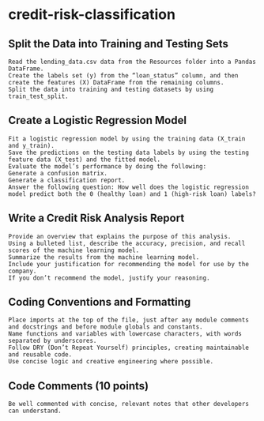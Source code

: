 # credit-risk-classification

## Split the Data into Training and Testing Sets  
```To receive all points, you must:
Read the lending_data.csv data from the Resources folder into a Pandas DataFrame. 
Create the labels set (y) from the “loan_status” column, and then create the features (X) DataFrame from the remaining columns.  
Split the data into training and testing datasets by using train_test_split.  
```

## Create a Logistic Regression Model  
```To receive all points, you must:
Fit a logistic regression model by using the training data (X_train and y_train).  
Save the predictions on the testing data labels by using the testing feature data (X_test) and the fitted model.  
Evaluate the model’s performance by doing the following:
Generate a confusion matrix.  
Generate a classification report.  
Answer the following question: How well does the logistic regression model predict both the 0 (healthy loan) and 1 (high-risk loan) labels?  
```

## Write a Credit Risk Analysis Report  
```To receive all points, you must:
Provide an overview that explains the purpose of this analysis.  
Using a bulleted list, describe the accuracy, precision, and recall scores of the machine learning model.  
Summarize the results from the machine learning model.
Include your justification for recommending the model for use by the company.
If you don’t recommend the model, justify your reasoning.  
```
## Coding Conventions and Formatting 
```To receive all points, you must:
Place imports at the top of the file, just after any module comments and docstrings and before module globals and constants. 
Name functions and variables with lowercase characters, with words separated by underscores.  
Follow DRY (Don’t Repeat Yourself) principles, creating maintainable and reusable code. 
Use concise logic and creative engineering where possible.  
```

## Code Comments (10 points)
```To receive all points, your code must:
Be well commented with concise, relevant notes that other developers can understand.
```
